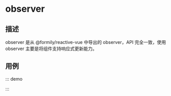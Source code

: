 # observer

## 描述

observer 是从 @formily/reactive-vue 中导出的 observer，API 完全一致，使用 observer 主要是将组件支持响应式更新能力。

## 用例

::: demo
<template>
  <FormProvider :form="form">
    <Space>
      <Field
        name="name"
        title="Name"
        required
        :component="[Input, { placeholder: 'Please Input' }]"
      />
      <FormPreviewer />
    </Space>
  </FormProvider>
</template>

<script>
import { defineComponent, h } from '@vue/composition-api'
import { createForm } from '@formily/core'
import { FormProvider, Field, useForm, observer } from '@formily/vue';
import { Input, Space } from 'ant-design-vue';
import 'ant-design-vue/dist/antd.css';

const FormPreviewer = observer(defineComponent({
  name: 'FormPreviewer',
  setup() {
    const form = useForm();
    return () => h('div', [JSON.stringify(form.values)])
  }
}))

export default {
  components: {
    FormProvider,
    Field,
    FormPreviewer,
    Space
  },
  data() {
    const form = createForm({ validateFirst: true })
    return {
      Input,
      form
    }
  }
}
</script>
:::
